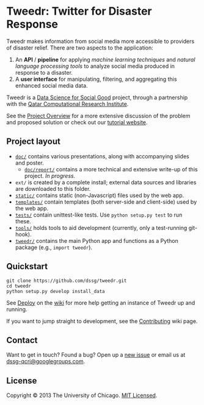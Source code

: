 # Tweedr: Twitter for Disaster Response

Tweedr makes information from social media more accessible to providers of disaster relief. There are two aspects to the application:

1. An **API** / **pipeline** for applying _machine learning techniques_ and _natural language processing tools_ to analyze social media produced in response to a disaster.
2. A **user interface** for manipulating, filtering, and aggregating this enhanced social media data.

Tweedr is a [Data Science for Social Good](http://dssg.io/) project, through a partnership with the [Qatar Computational Research Institute](http://qcri.qa/).

See the [Project Overview](https://github.com/dssg/tweedr/wiki) for a more extensive discussion of the problem and proposed solution or check out our [tutorial website](http://tokens.qcri.dssg.io/tweedrtutorial/).


## Project layout

* [`doc/`](doc) contains various presentations, along with accompanying slides and poster.
    + [`doc/report/`](doc/report) contains a more technical and extensive write-up of this project. _In progress._
* `ext/` is created by a complete install; external data sources and libraries are downloaded to this folder.
* [`static/`](static) contains static (non-Javascript) files used by the web app.
* [`templates/`](templates) contain templates (both server-side and client-side) used by the web app.
* [`tests/`](tests) contain unittest-like tests. Use `python setup.py test` to run these.
* [`tools/`](tools) holds tools to aid development (currently, only a test-running git-hook).
* [`tweedr/`](tweedr) contains the main Python app and functions as a Python package (e.g., `import tweedr`).


## Quickstart

    git clone https://github.com/dssg/tweedr.git
    cd tweedr
    python setup.py develop install_data

See [Deploy](https://github.com/dssg/tweedr/wiki/Deploy) on the [wiki](https://github.com/dssg/tweedr/wiki) for more help getting an instance of Tweedr up and running.

If you want to jump straight to development, see the [Contributing](https://github.com/dssg/tweedr/wiki/Contributing) wiki page.


## Contact

Want to get in touch? Found a bug? Open up a [new issue](https://github.com/dssg/tweedr/issues/new) or email us at [dssg-qcri@googlegroups.com](mailto:dssg-qcri@googlegroups.com).


## License

Copyright © 2013 The University of Chicago. [MIT Licensed](LICENSE).
